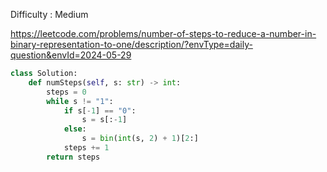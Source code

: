 Difficulty : Medium 

https://leetcode.com/problems/number-of-steps-to-reduce-a-number-in-binary-representation-to-one/description/?envType=daily-question&envId=2024-05-29 

```python
class Solution:
    def numSteps(self, s: str) -> int:
        steps = 0
        while s != "1":
            if s[-1] == "0":
                s = s[:-1]
            else:
                s = bin(int(s, 2) + 1)[2:]
            steps += 1
        return steps
```
